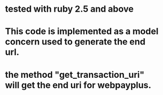 # tested with ruby 2.5 and above

# This code is implemented as a model concern used to generate the end url.

# the method "get_transaction_uri" will get the end uri for webpayplus.
